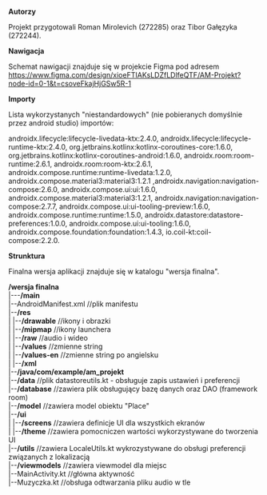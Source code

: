 **Autorzy**

Projekt przygotowali Roman Mirolevich (272285) oraz Tibor Gałęzyka (272244).

**Nawigacja**

Schemat nawigacji znajduje się w projekcie Figma pod adresem https://www.figma.com/design/xioeFTIAKsLDZfLDlfeQTF/AM-Projekt?node-id=0-1&t=csoveFkajHjGSw5R-1 

**Importy**

Lista wykorzystanych "niestandardowych" (nie pobieranych domyślnie przez android studio) importów:

androidx.lifecycle:lifecycle-livedata-ktx:2.4.0, androidx.lifecycle:lifecycle-runtime-ktx:2.4.0, org.jetbrains.kotlinx:kotlinx-coroutines-core:1.6.0, org.jetbrains.kotlinx:kotlinx-coroutines-android:1.6.0,
androidx.room:room-runtime:2.6.1, androidx.room:room-ktx:2.6.1, androidx.compose.runtime:runtime-livedata:1.2.0, androidx.compose.material3:material3:1.2.1 ,androidx.navigation:navigation-compose:2.6.0,
androidx.compose.ui:ui:1.6.0, androidx.compose.material3:material3:1.2.1, androidx.navigation:navigation-compose:2.7.7, androidx.compose.ui:ui-tooling-preview:1.6.0, androidx.compose.runtime:runtime:1.5.0,   androidx.datastore:datastore-preferences:1.0.0, androidx.compose.ui:ui-tooling:1.6.0, androidx.compose.foundation:foundation:1.4.3, io.coil-kt:coil-compose:2.2.0.

**Strunktura**

Finalna wersja aplikacji znajduje się w katalogu "wersja finalna". <br>

**/wersja finalna**<br>
|---**/main**<br>
    |--AndroidManifest.xml      //plik manifestu<br>
    |--**/res**<br>
    |   |--**/drawable**      //ikony i obrazki<br>
    |   |--**/mipmap**      //ikony launchera<br>
    |   |--**/raw**      //audio i wideo<br>
    |   |--**/values**      //zmienne string<br>
    |   |--**/values-en**      //zmienne string po angielsku<br>
    |   |--**/xml**<br>
    |--**/java/com/example/am_projekt**<br>
        |--**/data**     //plik datastoreutils.kt - obsługuje zapis ustawień i preferencji<br>
        |--**/database**     //zawiera plik obsługujący bazę danych oraz DAO (framework room)<br>
        |--**/model**      //zawiera model obiektu "Place"<br>
        |--**/ui**<br>
        |  |--**/screens**      //zawiera definicje UI dla wszystkich ekranów<br>
        |  |--**/theme**      //zawiera pomocniczen wartości wykorzystywane do tworzenia UI<br>
        |--**/utils**      //zawiera LocaleUtils.kt wykrozystywane do obsługi preferencji związanych z lokalizacją<br>
        |--**/viewmodels**      //zawiera viewmodel dla miejsc<br>
        |--MainActivity.kt      //główna aktywność<br>
        |--Muzyczka.kt        //obsługa odtwarzania pliku audio w tle<br>
